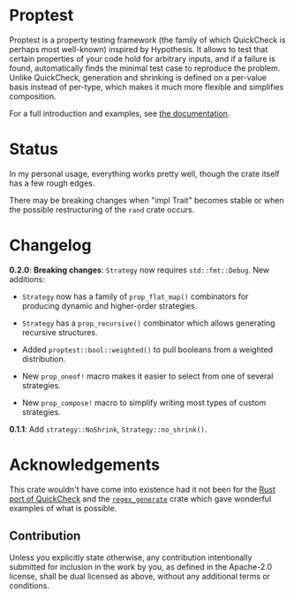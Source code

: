 # Proptest

Proptest is a property testing framework (the family of which QuickCheck is
perhaps most well-known) inspired by Hypothesis. It allows to test that certain
properties of your code hold for arbitrary inputs, and if a failure is found,
automatically finds the minimal test case to reproduce the problem. Unlike
QuickCheck, generation and shrinking is defined on a per-value basis instead of
per-type, which makes it much more flexible and simplifies composition.

For a full introduction and examples, see [the
documentation](https://docs.rs/proptest/).

# Status

In my personal usage, everything works pretty well, though the crate itself has
a few rough edges.

There may be breaking changes when "impl Trait" becomes stable or when the
possible restructuring of the `rand` crate occurs.

# Changelog

**0.2.0**: **Breaking changes**: `Strategy` now requires `std::fmt::Debug`. New
  additions:

  - `Strategy` now has a family of `prop_flat_map()` combinators for producing
    dynamic and higher-order strategies.

  - `Strategy` has a `prop_recursive()` combinator which allows generating
    recursive structures.

  - Added `proptest::bool::weighted()` to pull booleans from a weighted
    distribution.

  - New `prop_oneof!` macro makes it easier to select from one of several
    strategies.

  - New `prop_compose!` macro to simplify writing most types of custom
    strategies.

**0.1.1**: Add `strategy::NoShrink`, `Strategy::no_shrink()`.

# Acknowledgements

This crate wouldn't have come into existence had it not been for the [Rust port
of QuickCheck](https://github.com/burntsushi/quickcheck) and the
[`regex_generate`](https://github.com/CryptArchy/regex_generate) crate which
gave wonderful examples of what is possible.

## Contribution

Unless you explicitly state otherwise, any contribution intentionally submitted
for inclusion in the work by you, as defined in the Apache-2.0 license, shall
be dual licensed as above, without any additional terms or conditions.

